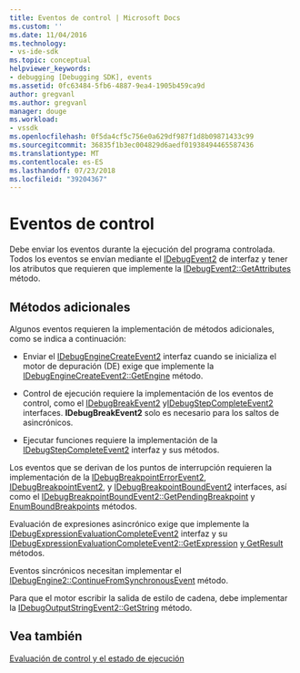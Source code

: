 ```yaml
---
title: Eventos de control | Microsoft Docs
ms.custom: ''
ms.date: 11/04/2016
ms.technology:
- vs-ide-sdk
ms.topic: conceptual
helpviewer_keywords:
- debugging [Debugging SDK], events
ms.assetid: 0fc63484-5fb6-4887-9ea4-1905b459ca9d
author: gregvanl
ms.author: gregvanl
manager: douge
ms.workload:
- vssdk
ms.openlocfilehash: 0f5da4cf5c756e0a629df987f1d8b09871433c99
ms.sourcegitcommit: 36835f1b3ec004829d6aedf01938494465587436
ms.translationtype: MT
ms.contentlocale: es-ES
ms.lasthandoff: 07/23/2018
ms.locfileid: "39204367"
---
```

# <a name="control-events"></a>Eventos de control
Debe enviar los eventos durante la ejecución del programa controlada. Todos los eventos se envían mediante el [IDebugEvent2](../../extensibility/debugger/reference/idebugevent2.md) de interfaz y tener los atributos que requieren que implemente la [IDebugEvent2::GetAttributes](../../extensibility/debugger/reference/idebugevent2-getattributes.md) método.  
  
## <a name="additional-methods"></a>Métodos adicionales  
 Algunos eventos requieren la implementación de métodos adicionales, como se indica a continuación:  
  
-   Enviar el [IDebugEngineCreateEvent2](../../extensibility/debugger/reference/idebugenginecreateevent2.md) interfaz cuando se inicializa el motor de depuración (DE) exige que implemente la [IDebugEngineCreateEvent2::GetEngine](../../extensibility/debugger/reference/idebugenginecreateevent2-getengine.md) método.  
  
-   Control de ejecución requiere la implementación de los eventos de control, como el [IDebugBreakEvent2](../../extensibility/debugger/reference/idebugbreakevent2.md) y[IDebugStepCompleteEvent2](../../extensibility/debugger/reference/idebugstepcompleteevent2.md) interfaces. **IDebugBreakEvent2** solo es necesario para los saltos de asincrónicos.  
  
-   Ejecutar funciones requiere la implementación de la [IDebugStepCompleteEvent2](../../extensibility/debugger/reference/idebugstepcompleteevent2.md) interfaz y sus métodos.  
  
 Los eventos que se derivan de los puntos de interrupción requieren la implementación de la [IDebugBreakpointErrorEvent2](../../extensibility/debugger/reference/idebugbreakpointerrorevent2.md), [IDebugBreakpointEvent2](../../extensibility/debugger/reference/idebugbreakpointevent2.md), y [IDebugBreakpointBoundEvent2](../../extensibility/debugger/reference/idebugbreakpointboundevent2.md) interfaces, así como el [IDebugBreakpointBoundEvent2::GetPendingBreakpoint](../../extensibility/debugger/reference/idebugbreakpointboundevent2-getpendingbreakpoint.md) y [EnumBoundBreakpoints](../../extensibility/debugger/reference/idebugbreakpointboundevent2-enumboundbreakpoints.md) métodos.  
  
 Evaluación de expresiones asincrónico exige que implemente la [IDebugExpressionEvaluationCompleteEvent2](../../extensibility/debugger/reference/idebugexpressionevaluationcompleteevent2.md) interfaz y su [IDebugExpressionEvaluationCompleteEvent2::GetExpression](../../extensibility/debugger/reference/idebugexpressionevaluationcompleteevent2-getexpression.md) [y GetResult](../../extensibility/debugger/reference/idebugexpressionevaluationcompleteevent2-getresult.md) métodos.  
  
 Eventos sincrónicos necesitan implementar el [IDebugEngine2::ContinueFromSynchronousEvent](../../extensibility/debugger/reference/idebugengine2-continuefromsynchronousevent.md) método.  
  
 Para que el motor escribir la salida de estilo de cadena, debe implementar la [IDebugOutputStringEvent2::GetString](../../extensibility/debugger/reference/idebugoutputstringevent2-getstring.md) método.  
  
## <a name="see-also"></a>Vea también  
 [Evaluación de control y el estado de ejecución](../../extensibility/debugger/execution-control-and-state-evaluation.md)